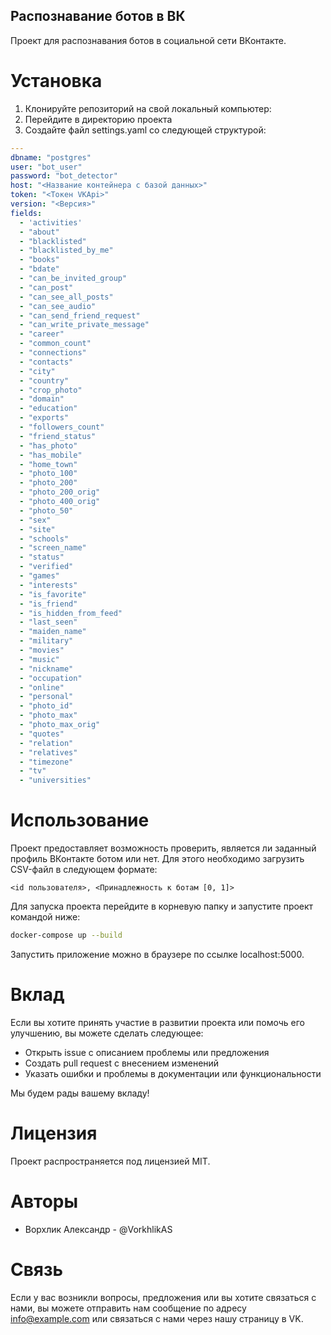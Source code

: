 ## Распознавание ботов в ВК

Проект для распознавания ботов в социальной сети ВКонтакте.

# Установка

1. Клонируйте репозиторий на свой локальный компьютер:
2. Перейдите в директорию проекта
3. Создайте файл settings.yaml со следующей структурой:

```yaml
---
dbname: "postgres"
user: "bot_user"
password: "bot_detector"
host: "<Название контейнера с базой данных>"
token: "<Токен VKApi>"
version: "<Версия>"
fields:
  - 'activities'
  - "about"
  - "blacklisted"
  - "blacklisted_by_me"
  - "books"
  - "bdate"
  - "can_be_invited_group"
  - "can_post"
  - "can_see_all_posts"
  - "can_see_audio"
  - "can_send_friend_request"
  - "can_write_private_message"
  - "career"
  - "common_count"
  - "connections"
  - "contacts"
  - "city"
  - "country"
  - "crop_photo"
  - "domain"
  - "education"
  - "exports"
  - "followers_count"
  - "friend_status"
  - "has_photo"
  - "has_mobile"
  - "home_town"
  - "photo_100"
  - "photo_200"
  - "photo_200_orig"
  - "photo_400_orig"
  - "photo_50"
  - "sex"
  - "site"
  - "schools"
  - "screen_name"
  - "status"
  - "verified"
  - "games"
  - "interests"
  - "is_favorite"
  - "is_friend"
  - "is_hidden_from_feed"
  - "last_seen"
  - "maiden_name"
  - "military"
  - "movies"
  - "music"
  - "nickname"
  - "occupation"
  - "online"
  - "personal"
  - "photo_id"
  - "photo_max"
  - "photo_max_orig"
  - "quotes"
  - "relation"
  - "relatives"
  - "timezone"
  - "tv"
  - "universities"

```

# Использование
Проект предоставляет возможность проверить, является ли заданный профиль ВКонтакте ботом или нет. Для этого необходимо загрузить CSV-файл в следующем формате:

```
<id пользователя>, <Принадлежность к ботам [0, 1]>
```

Для запуска проекта перейдите в корневую папку и запустите проект командой ниже:

```bash
docker-compose up --build
```

Запустить приложение можно в браузере по ссылке localhost:5000.

# Вклад

Если вы хотите принять участие в развитии проекта или помочь его улучшению, вы можете сделать следующее:

- Открыть issue с описанием проблемы или предложения
- Создать pull request с внесением изменений
- Указать ошибки и проблемы в документации или функциональности

Мы будем рады вашему вкладу!

# Лицензия

Проект распространяется под лицензией MIT.

# Авторы

- Ворхлик Александр - @VorkhlikAS

# Связь

Если у вас возникли вопросы, предложения или вы хотите связаться с нами, вы можете отправить нам сообщение по адресу info@example.com или связаться с нами через нашу страницу в VK.
